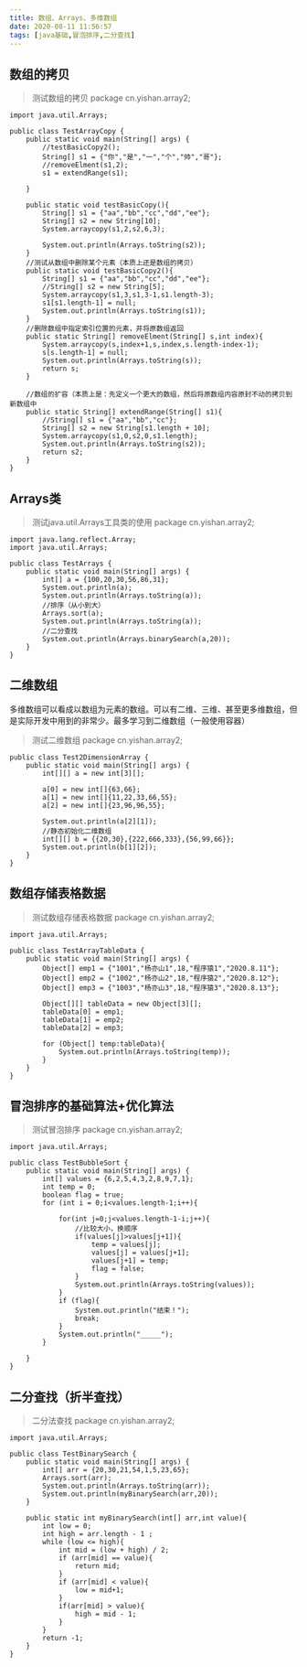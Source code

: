 ```yaml
---
title: 数组、Arrays、多维数组
date: 2020-08-11 11:56:57
tags: [java基础,冒泡排序,二分查找]
---
```

## 数组的拷贝
<!--more-->
>测试数组的拷贝
    package cn.yishan.array2;

    import java.util.Arrays;

    public class TestArrayCopy {
        public static void main(String[] args) {
            //testBasicCopy2();
            String[] s1 = {"你","是","一","个","帅","哥"};
            //removeElment(s1,2);
            s1 = extendRange(s1);

        }

        public static void testBasicCopy(){
            String[] s1 = {"aa","bb","cc","dd","ee"};
            String[] s2 = new String[10];
            System.arraycopy(s1,2,s2,6,3);

            System.out.println(Arrays.toString(s2));
        }
        //测试从数组中删除某个元素（本质上还是数组的拷贝）
        public static void testBasicCopy2(){
            String[] s1 = {"aa","bb","cc","dd","ee"};
            //String[] s2 = new String[5];
            System.arraycopy(s1,3,s1,3-1,s1.length-3);
            s1[s1.length-1] = null;
            System.out.println(Arrays.toString(s1));
        }
        //删除数组中指定索引位置的元素，并将原数组返回
        public static String[] removeElment(String[] s,int index){
            System.arraycopy(s,index+1,s,index,s.length-index-1);
            s[s.length-1] = null;
            System.out.println(Arrays.toString(s));
            return s;
        }

        //数组的扩容（本质上是：先定义一个更大的数组，然后将原数组内容原封不动的拷贝到新数组中
        public static String[] extendRange(String[] s1){
            //String[] s1 = {"aa","bb","cc"};
            String[] s2 = new String[s1.length + 10];
            System.arraycopy(s1,0,s2,0,s1.length);
            System.out.println(Arrays.toString(s2));
            return s2;
        }
    }
## Arrays类
>测试java.util.Arrays工具类的使用
    package cn.yishan.array2;

    import java.lang.reflect.Array;
    import java.util.Arrays;

    public class TestArrays {
        public static void main(String[] args) {
            int[] a = {100,20,30,56,86,31};
            System.out.println(a);
            System.out.println(Arrays.toString(a));
            //排序（从小到大）
            Arrays.sort(a);
            System.out.println(Arrays.toString(a));
            //二分查找
            System.out.println(Arrays.binarySearch(a,20));
        }
    }
## 二维数组
多维数组可以看成以数组为元素的数组。可以有二维、三维、甚至更多维数组，但是实际开发中用到的非常少。最多学习到二维数组（一般使用容器）
> 测试二维数组
    package cn.yishan.array2;

    public class Test2DimensionArray {
        public static void main(String[] args) {
            int[][] a = new int[3][];

            a[0] = new int[]{63,66};
            a[1] = new int[]{11,22,33,66,55};
            a[2] = new int[]{23,96,96,55};

            System.out.println(a[2][1]);
            //静态初始化二维数组
            int[][] b = {{20,30},{222,666,333},{56,99,66}};
            System.out.println(b[1][2]);
        }
    }
## 数组存储表格数据
>测试数组存储表格数据
    package cn.yishan.array2;

    import java.util.Arrays;

    public class TestArrayTableData {
        public static void main(String[] args) {
            Object[] emp1 = {"1001","杨亦山1",18,"程序猿1","2020.8.11"};
            Object[] emp2 = {"1002","杨亦山2",18,"程序猿2","2020.8.12"};
            Object[] emp3 = {"1003","杨亦山3",18,"程序猿3","2020.8.13"};

            Object[][] tableData = new Object[3][];
            tableData[0] = emp1;
            tableData[1] = emp2;
            tableData[2] = emp3;

            for (Object[] temp:tableData){
                System.out.println(Arrays.toString(temp));
            }
        }
    }
## 冒泡排序的基础算法+优化算法
>测试冒泡排序
    package cn.yishan.array2;

    import java.util.Arrays;

    public class TestBubbleSort {
        public static void main(String[] args) {
            int[] values = {6,2,5,4,3,2,8,9,7,1};
            int temp = 0;
            boolean flag = true;
            for (int i = 0;i<values.length-1;i++){

                for(int j=0;j<values.length-1-i;j++){
                    //比较大小，换顺序
                    if(values[j]>values[j+1]){
                        temp = values[j];
                        values[j] = values[j+1];
                        values[j+1] = temp;
                        flag = false;
                    }
                    System.out.println(Arrays.toString(values));
                }
                if (flag){
                    System.out.println("结束！");
                    break;
                }
                System.out.println("_____");
            }

        }
    }
## 二分查找（折半查找）
> 二分法查找
    package cn.yishan.array2;

    import java.util.Arrays;

    public class TestBinarySearch {
        public static void main(String[] args) {
            int[] arr = {20,30,21,54,1,5,23,65};
            Arrays.sort(arr);
            System.out.println(Arrays.toString(arr));
            System.out.println(myBinarySearch(arr,20));
        }

        public static int myBinarySearch(int[] arr,int value){
            int low = 0;
            int high = arr.length - 1 ;
            while (low <= high){
                int mid = (low + high) / 2;
                if (arr[mid] == value){
                    return mid;
                }
                if (arr[mid] < value){
                    low = mid+1;
                }
                if(arr[mid] > value){
                    high = mid - 1;
                }
            }
            return -1;
        }
    }

